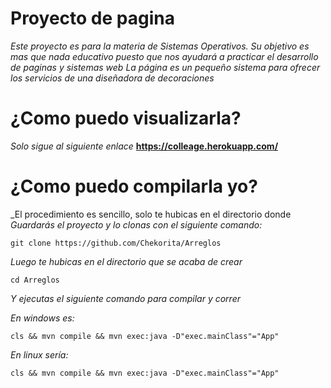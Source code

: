 # Proyecto de pagina
_Este proyecto es para la materia de Sistemas Operativos._
_Su objetivo es mas que nada educativo puesto que nos ayudará a practicar el desarrollo de paginas y sistemas web_
_La página es un pequeño sistema para ofrecer los servicios de una diseñadora de decoraciones_

# ¿Como puedo visualizarla?
_Solo sigue al siguiente enlace_
**https://colleage.herokuapp.com/**

# ¿Como puedo compilarla yo?
_El procedimiento es sencillo, solo te hubicas en el directorio donde
_Guardarás el proyecto y lo clonas con el siguiente comando:_

```
git clone https://github.com/Chekorita/Arreglos
```
_Luego te hubicas en el directorio que se acaba de crear_

```
cd Arreglos
```

_Y ejecutas el siguiente comando para compilar y correr_

_En windows es:_

```
cls && mvn compile && mvn exec:java -D"exec.mainClass"="App"
```

_En linux sería:_

```
cls && mvn compile && mvn exec:java -D"exec.mainClass"="App"
```
